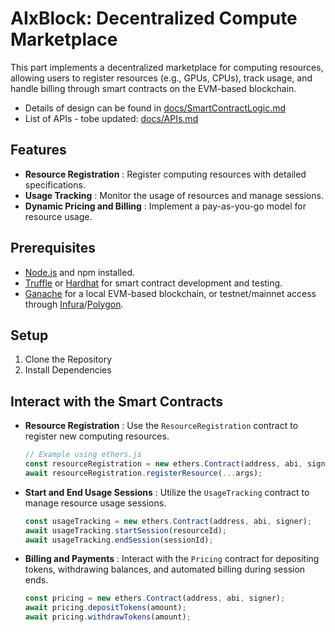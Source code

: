 # AIxBlock: Decentralized Compute Marketplace

This part implements a decentralized marketplace for computing resources, allowing users to register resources (e.g., GPUs, CPUs), track usage, and handle billing through smart contracts on the EVM-based blockchain.

* Details of design can be found in [docs/SmartContractLogic.md](docs/SmartContractLogic.md)
* List of APIs - tobe updated: [docs/APIs.md](docs/APIs.md)


## Features

* **Resource Registration** : Register computing resources with detailed specifications.
* **Usage Tracking** : Monitor the usage of resources and manage sessions.
* **Dynamic Pricing and Billing** : Implement a pay-as-you-go model for resource usage.

## Prerequisites

* [Node.js](https://nodejs.org/) and npm installed.
* [Truffle](https://www.trufflesuite.com/) or [Hardhat](https://hardhat.org/) for smart contract development and testing.
* [Ganache]() for a local EVM-based blockchain, or testnet/mainnet access through [Infura](https://infura.io/)/[Polygon](polygon).

## Setup

1. Clone the Repository
2. Install Dependencies

## Interact with the Smart Contracts

* **Resource Registration** : Use the `ResourceRegistration` contract to register new computing resources.
  ```javascript
  // Example using ethers.js
  const resourceRegistration = new ethers.Contract(address, abi, signer);
  await resourceRegistration.registerResource(...args);

  ```
* **Start and End Usage Sessions** : Utilize the `UsageTracking` contract to manage resource usage sessions.
  ```javascript
  const usageTracking = new ethers.Contract(address, abi, signer);
  await usageTracking.startSession(resourceId);
  await usageTracking.endSession(sessionId);

  ```
* **Billing and Payments** : Interact with the `Pricing` contract for depositing tokens, withdrawing balances, and automated billing during session ends.
  ```javascript
  const pricing = new ethers.Contract(address, abi, signer);
  await pricing.depositTokens(amount);
  await pricing.withdrawTokens(amount);

  ```
